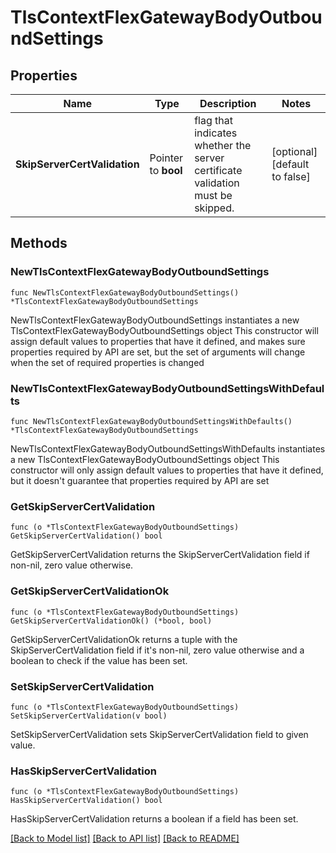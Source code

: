 # TlsContextFlexGatewayBodyOutboundSettings

## Properties

Name | Type | Description | Notes
------------ | ------------- | ------------- | -------------
**SkipServerCertValidation** | Pointer to **bool** | flag that indicates whether the server certificate validation must be skipped. | [optional] [default to false]

## Methods

### NewTlsContextFlexGatewayBodyOutboundSettings

`func NewTlsContextFlexGatewayBodyOutboundSettings() *TlsContextFlexGatewayBodyOutboundSettings`

NewTlsContextFlexGatewayBodyOutboundSettings instantiates a new TlsContextFlexGatewayBodyOutboundSettings object
This constructor will assign default values to properties that have it defined,
and makes sure properties required by API are set, but the set of arguments
will change when the set of required properties is changed

### NewTlsContextFlexGatewayBodyOutboundSettingsWithDefaults

`func NewTlsContextFlexGatewayBodyOutboundSettingsWithDefaults() *TlsContextFlexGatewayBodyOutboundSettings`

NewTlsContextFlexGatewayBodyOutboundSettingsWithDefaults instantiates a new TlsContextFlexGatewayBodyOutboundSettings object
This constructor will only assign default values to properties that have it defined,
but it doesn't guarantee that properties required by API are set

### GetSkipServerCertValidation

`func (o *TlsContextFlexGatewayBodyOutboundSettings) GetSkipServerCertValidation() bool`

GetSkipServerCertValidation returns the SkipServerCertValidation field if non-nil, zero value otherwise.

### GetSkipServerCertValidationOk

`func (o *TlsContextFlexGatewayBodyOutboundSettings) GetSkipServerCertValidationOk() (*bool, bool)`

GetSkipServerCertValidationOk returns a tuple with the SkipServerCertValidation field if it's non-nil, zero value otherwise
and a boolean to check if the value has been set.

### SetSkipServerCertValidation

`func (o *TlsContextFlexGatewayBodyOutboundSettings) SetSkipServerCertValidation(v bool)`

SetSkipServerCertValidation sets SkipServerCertValidation field to given value.

### HasSkipServerCertValidation

`func (o *TlsContextFlexGatewayBodyOutboundSettings) HasSkipServerCertValidation() bool`

HasSkipServerCertValidation returns a boolean if a field has been set.


[[Back to Model list]](../README.md#documentation-for-models) [[Back to API list]](../README.md#documentation-for-api-endpoints) [[Back to README]](../README.md)


